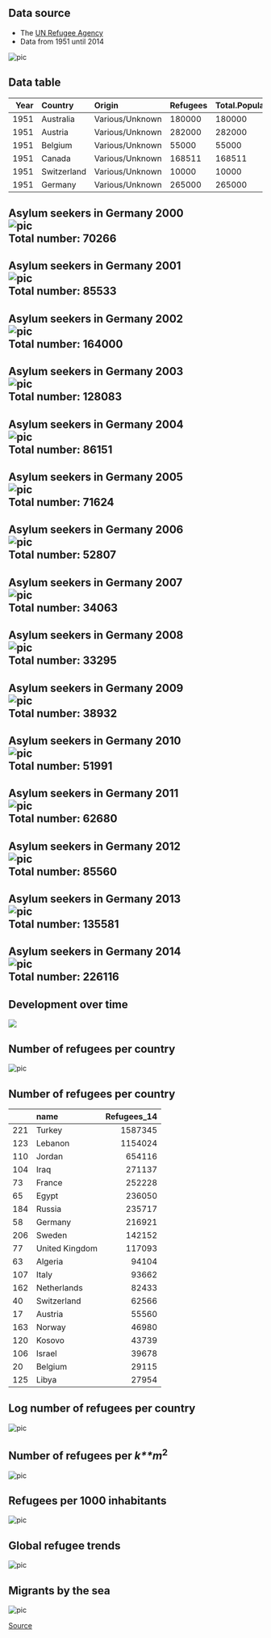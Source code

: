 Data source
-----------

-   The [UN Refugee
    Agency](http://popstats.unhcr.org/en/persons_of_concern)
-   Data from 1951 until 2014

![pic](https://raw.githubusercontent.com/Japhilko/GeoData/master/data/figure/UNHCR2.PNG)

Data table
----------

<table>
<thead>
<tr class="header">
<th align="right">Year</th>
<th align="left">Country</th>
<th align="left">Origin</th>
<th align="left">Refugees</th>
<th align="left">Total.Population</th>
</tr>
</thead>
<tbody>
<tr class="odd">
<td align="right">1951</td>
<td align="left">Australia</td>
<td align="left">Various/Unknown</td>
<td align="left">180000</td>
<td align="left">180000</td>
</tr>
<tr class="even">
<td align="right">1951</td>
<td align="left">Austria</td>
<td align="left">Various/Unknown</td>
<td align="left">282000</td>
<td align="left">282000</td>
</tr>
<tr class="odd">
<td align="right">1951</td>
<td align="left">Belgium</td>
<td align="left">Various/Unknown</td>
<td align="left">55000</td>
<td align="left">55000</td>
</tr>
<tr class="even">
<td align="right">1951</td>
<td align="left">Canada</td>
<td align="left">Various/Unknown</td>
<td align="left">168511</td>
<td align="left">168511</td>
</tr>
<tr class="odd">
<td align="right">1951</td>
<td align="left">Switzerland</td>
<td align="left">Various/Unknown</td>
<td align="left">10000</td>
<td align="left">10000</td>
</tr>
<tr class="even">
<td align="right">1951</td>
<td align="left">Germany</td>
<td align="left">Various/Unknown</td>
<td align="left">265000</td>
<td align="left">265000</td>
</tr>
</tbody>
</table>

Asylum seekers in Germany 2000 <br> ![pic](https://raw.githubusercontent.com/Japhilko/GeoData/master/data/figure/Germany_Asylum_seekers_2000.png) <br> Total number: 70266
--------------------------------------------------------------------------------------------------------------------------------------------------------------------------

Asylum seekers in Germany 2001 <br> ![pic](https://raw.githubusercontent.com/Japhilko/GeoData/master/data/figure/Germany_Asylum_seekers_2001.png) <br> Total number: 85533
--------------------------------------------------------------------------------------------------------------------------------------------------------------------------

Asylum seekers in Germany 2002 <br> ![pic](https://raw.githubusercontent.com/Japhilko/GeoData/master/data/figure/Germany_Asylum_seekers_2002.png) <br> Total number: 164000
---------------------------------------------------------------------------------------------------------------------------------------------------------------------------

Asylum seekers in Germany 2003 <br> ![pic](https://raw.githubusercontent.com/Japhilko/GeoData/master/data/figure/Germany_Asylum_seekers_2003.png) <br> Total number: 128083
---------------------------------------------------------------------------------------------------------------------------------------------------------------------------

Asylum seekers in Germany 2004 <br> ![pic](https://raw.githubusercontent.com/Japhilko/GeoData/master/data/figure/Germany_Asylum_seekers_2004.png) <br> Total number: 86151
--------------------------------------------------------------------------------------------------------------------------------------------------------------------------

Asylum seekers in Germany 2005 <br> ![pic](https://raw.githubusercontent.com/Japhilko/GeoData/master/data/figure/Germany_Asylum_seekers_2005.png) <br> Total number: 71624
--------------------------------------------------------------------------------------------------------------------------------------------------------------------------

Asylum seekers in Germany 2006 <br> ![pic](https://raw.githubusercontent.com/Japhilko/GeoData/master/data/figure/Germany_Asylum_seekers_2006.png) <br> Total number: 52807
--------------------------------------------------------------------------------------------------------------------------------------------------------------------------

Asylum seekers in Germany 2007 <br> ![pic](https://raw.githubusercontent.com/Japhilko/GeoData/master/data/figure/Germany_Asylum_seekers_2007.png) <br> Total number: 34063
--------------------------------------------------------------------------------------------------------------------------------------------------------------------------

Asylum seekers in Germany 2008 <br> ![pic](https://raw.githubusercontent.com/Japhilko/GeoData/master/data/figure/Germany_Asylum_seekers_2008.png) <br> Total number: 33295
--------------------------------------------------------------------------------------------------------------------------------------------------------------------------

Asylum seekers in Germany 2009 <br> ![pic](https://raw.githubusercontent.com/Japhilko/GeoData/master/data/figure/Germany_Asylum_seekers_2009.png) <br> Total number: 38932
--------------------------------------------------------------------------------------------------------------------------------------------------------------------------

Asylum seekers in Germany 2010 <br> ![pic](https://raw.githubusercontent.com/Japhilko/GeoData/master/data/figure/Germany_Asylum_seekers_2010.png) <br> Total number: 51991
--------------------------------------------------------------------------------------------------------------------------------------------------------------------------

Asylum seekers in Germany 2011 <br> ![pic](https://raw.githubusercontent.com/Japhilko/GeoData/master/data/figure/Germany_Asylum_seekers_2011.png) <br> Total number: 62680
--------------------------------------------------------------------------------------------------------------------------------------------------------------------------

Asylum seekers in Germany 2012 <br> ![pic](https://raw.githubusercontent.com/Japhilko/GeoData/master/data/figure/Germany_Asylum_seekers_2012.png) <br> Total number: 85560
--------------------------------------------------------------------------------------------------------------------------------------------------------------------------

Asylum seekers in Germany 2013 <br> ![pic](https://raw.githubusercontent.com/Japhilko/GeoData/master/data/figure/Germany_Asylum_seekers_2013.png) <br> Total number: 135581
---------------------------------------------------------------------------------------------------------------------------------------------------------------------------

Asylum seekers in Germany 2014 <br> ![pic](https://raw.githubusercontent.com/Japhilko/GeoData/master/data/figure/Germany_Asylum_seekers_2014.png) <br> Total number: 226116
---------------------------------------------------------------------------------------------------------------------------------------------------------------------------

Development over time
---------------------

![](Asylum_seekers_files/figure-markdown_strict/unnamed-chunk-5-1.png)

Number of refugees per country
------------------------------

![pic](https://raw.githubusercontent.com/Japhilko/GeoData/master/data/figure/Europe_Refugees_14.png)

Number of refugees per country
------------------------------

<table>
<thead>
<tr class="header">
<th align="left"></th>
<th align="left">name</th>
<th align="right">Refugees_14</th>
</tr>
</thead>
<tbody>
<tr class="odd">
<td align="left">221</td>
<td align="left">Turkey</td>
<td align="right">1587345</td>
</tr>
<tr class="even">
<td align="left">123</td>
<td align="left">Lebanon</td>
<td align="right">1154024</td>
</tr>
<tr class="odd">
<td align="left">110</td>
<td align="left">Jordan</td>
<td align="right">654116</td>
</tr>
<tr class="even">
<td align="left">104</td>
<td align="left">Iraq</td>
<td align="right">271137</td>
</tr>
<tr class="odd">
<td align="left">73</td>
<td align="left">France</td>
<td align="right">252228</td>
</tr>
<tr class="even">
<td align="left">65</td>
<td align="left">Egypt</td>
<td align="right">236050</td>
</tr>
<tr class="odd">
<td align="left">184</td>
<td align="left">Russia</td>
<td align="right">235717</td>
</tr>
<tr class="even">
<td align="left">58</td>
<td align="left">Germany</td>
<td align="right">216921</td>
</tr>
<tr class="odd">
<td align="left">206</td>
<td align="left">Sweden</td>
<td align="right">142152</td>
</tr>
<tr class="even">
<td align="left">77</td>
<td align="left">United Kingdom</td>
<td align="right">117093</td>
</tr>
<tr class="odd">
<td align="left">63</td>
<td align="left">Algeria</td>
<td align="right">94104</td>
</tr>
<tr class="even">
<td align="left">107</td>
<td align="left">Italy</td>
<td align="right">93662</td>
</tr>
<tr class="odd">
<td align="left">162</td>
<td align="left">Netherlands</td>
<td align="right">82433</td>
</tr>
<tr class="even">
<td align="left">40</td>
<td align="left">Switzerland</td>
<td align="right">62566</td>
</tr>
<tr class="odd">
<td align="left">17</td>
<td align="left">Austria</td>
<td align="right">55560</td>
</tr>
<tr class="even">
<td align="left">163</td>
<td align="left">Norway</td>
<td align="right">46980</td>
</tr>
<tr class="odd">
<td align="left">120</td>
<td align="left">Kosovo</td>
<td align="right">43739</td>
</tr>
<tr class="even">
<td align="left">106</td>
<td align="left">Israel</td>
<td align="right">39678</td>
</tr>
<tr class="odd">
<td align="left">20</td>
<td align="left">Belgium</td>
<td align="right">29115</td>
</tr>
<tr class="even">
<td align="left">125</td>
<td align="left">Libya</td>
<td align="right">27954</td>
</tr>
</tbody>
</table>

Log number of refugees per country
----------------------------------

![pic](https://raw.githubusercontent.com/Japhilko/GeoData/master/data/figure/lEurope_Refugees_14.png)

Number of refugees per *k**m*<sup>2</sup>
-----------------------------------------

![pic](https://raw.githubusercontent.com/Japhilko/GeoData/master/data/figure/Europe_Refugees2area_14.png)

Refugees per 1000 inhabitants
-----------------------------

![pic](https://raw.githubusercontent.com/Japhilko/GeoData/master/data/figure/Europe_Refugees2pop_14.png)

Global refugee trends
---------------------

![pic](C:/Users/kolbjp/Documents/GitHub/GeoData/data/figure/RefugeesMap2014-15.jpg)

Migrants by the sea
-------------------

![pic](C:/Users/kolbjp/Documents/GitHub/GeoData/data/figure/EuropeMigrationBySea2006to2014.jpg)

[Source](http://www.viewsoftheworld.net/?p=4298)
